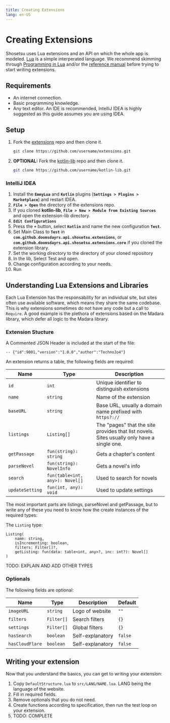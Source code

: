 ```yaml
---
title: Creating Extensions
lang: en-US
---
```


# Creating Extensions
Shosetsu uses Lua extensions and an API on which the whole app is modeled. [Lua](https://www.lua.org/about.html) is a simple interperated language. We recommend skimming through [Programming in Lua](https://www.lua.org/pil/contents.html) and/or the [reference manual](https://www.lua.org/manual/5.1/) before trying to start writing extensions.


## Requirements
* An internet connection.
* Basic programming knowledge.
* Any text editor. An IDE is recommended, IntelliJ IDEA is highly suggested as this guide assumes you are using IDEA.


## Setup
1. Fork the [extensions](https://github.com/ShosetsuOrg/extensions/fork) repo and then clone it.
    ```bash
    git clone https://github.com/username/extensions.git
    ```
1. **OPTIONAL:** Fork the [kotlin-lib](https://github.com/ShosetsuOrg/kotlin-lib) repo and then clone it.
    ```bash
    git clone https://github.com/username/kotlin-lib.git
    ```

### IntelliJ IDEA
1. Install the **`EmmyLua`** and **`Kotlin`** plugins (**`Settings > Plugins > Marketplace`**) and restart IDEA.
1. **`File > Open`** the directory of the extensions repo.
1. If you cloned **kotlin-lib**, **`File > New > Module from Existing Sources`** and open the extension-lib directory.
1. **`Edit Configurations`**
1. Press the **`+`** button, select **`Kotlin`** and name the new configuration **`Test`**.
1. Set Main Class to **`Test`** in **`com.github.doomsdayrs.api.shosetsu.extensions`**, or **`com.github.doomsdayrs.api.shosetsu.extensions.core`** if you cloned the extension library.
1. Set the working directory to the directory of your cloned repository
1. In the lib, Select Test and open.
1. Change configuration according to your needs.
1. Run


## Understanding Lua Extensions and Libraries
Each Lua Extension has the responsability for an individual site, but sites often use available software, which means they share the same codebase.
This is why extensions sometimes do not have any code but a call to `Require`.
A good example is the plethora of extensions based on the Madara library, which defer all logic to the Madara library.

### Extension Stucture
A Commented JSON Header is included at the start of the file:
```
-- {"id":9001,"version":"1.0.0","author":"TechnoJo4"}
```

An extension returns a table, the following fields are required:

| Name              | Type                            | Description
| ----------------- | ------------------------------- | -----------
| `id`              | `int`                           | Unique identifier to distinguish extensions
| `name`            | `string`                        | Name of the extension
| `baseURL`         | `string`                        | Base URL, usually a domain name prefixed with `https?://`
| `listings`        | `Listing[]`                     | The "pages" that the site provides that list novels. Sites usually only have a single one.
| `getPassage`      | `fun(string): string`           | Gets a chapter's content
| `parseNovel`      | `fun(string): NovelInfo`        | Gets a novel's info
| `search`          | `fun(table<int, any>): Novel[]` | Used to search for novels
| `updateSetting`   | `fun(int, any): void`           | Used to update settings

The most important parts are listings, parseNovel and getPassage, but to write any of these you need to know how the create instances of the required types:

The `Listing` type:
```
Listing(
    name: string,
    isIncrementing: boolean,
    filters: Filter[]?,
    getListing: fun(data: table<int, any>?, inc: int?): Novel[]
)
```

TODO: EXPLAIN AND ADD OTHER TYPES

### Optionals
The following fields are optional:

| Name            | Type       | Description      | Default
| --------------- | ---------- | ---------------- | -------
| `imageURL`      | `string`   | Logo of website  | `""`
| `filters`       | `Filter[]` | Search filters   | `{}`
| `settings`      | `Filter[]` | Global filters   | `{}`
| `hasSearch`     | `boolean`  | Self-explanatory | `false`
| `hasCloudFlare` | `boolean`  | Self-explanatory | `false`


## Writing your extension
Now that you understand the basics, you can get to writing your extension:
1. Copy `DefaultStructure.lua` to `src/LANG/NAME.lua`. LANG being the language of the website.
2. Fill in required fields.
3. Remove optionals that you do not need.
4. Create functions according to specification, then run the test loop on your extension.
6. TODO: COMPLETE
